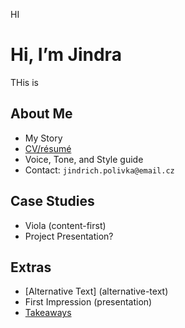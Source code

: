 HI

# Hi, I’m Jindra

THis is

## About Me

- My Story
- [CV/résumé](experience)
- Voice, Tone, and Style guide
- Contact: `jindrich.polivka@email.cz`

## Case Studies

- Viola (content-first)
- Project Presentation?

## Extras

- [Alternative Text] (alternative-text)
- First Impression (presentation)
- [Takeaways](takeaways)
